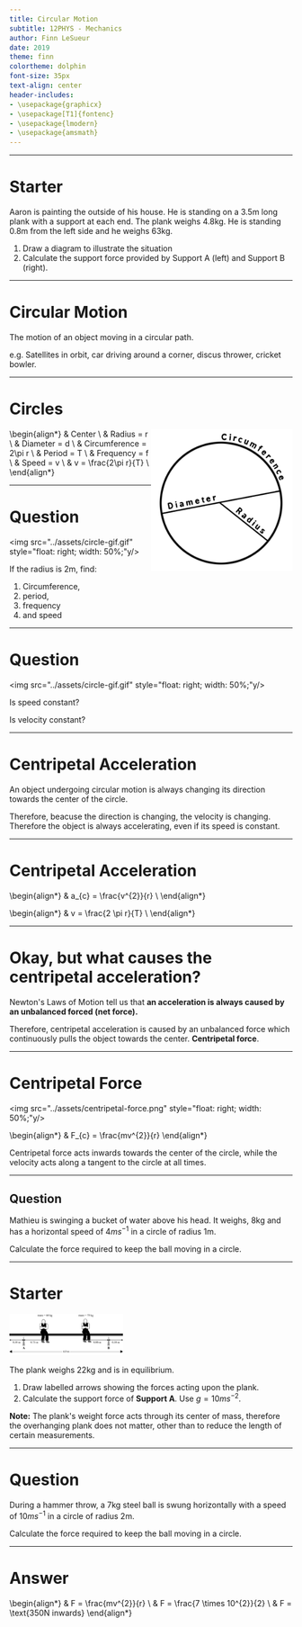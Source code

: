 ```yaml
---
title: Circular Motion
subtitle: 12PHYS - Mechanics
author: Finn LeSueur
date: 2019
theme: finn
colortheme: dolphin
font-size: 35px
text-align: center
header-includes:
- \usepackage{graphicx}
- \usepackage[T1]{fontenc}
- \usepackage{lmodern}
- \usepackage{amsmath}
---
```


---

# Starter

Aaron is painting the outside of his house. He is standing on a 3.5m long plank with a support at each end. The plank weighs 4.8kg. He is standing 0.8m from the left side and he weighs 63kg.

1. Draw a diagram to illustrate the situation
2. Calculate the support force provided by Support A (left) and Support B (right).

---

# Circular Motion

The motion of an object moving in a circular path.

e.g. Satellites in orbit, car driving around a corner, discus thrower, cricket bowler.

---

# Circles

<img src="../assets/circle-diagram.png" style="float: right; width: 50%;"/>

\begin{align*}
    & Center \\
    & Radius = r \\
    & Diameter = d \\
    & Circumference = 2\pi r \\
    & Period = T \\
    & Frequency = f \\
    & Speed = v \\
    & v = \frac{2\pi r}{T} \\
\end{align*}

---

# Question
<img src="../assets/circle-gif.gif" style="float: right; width: 50%;"y/>

If the radius is 2m, find:

1. Circumference,
2. period,
3. frequency
4. and speed

---

# Question

<img src="../assets/circle-gif.gif" style="float: right; width: 50%;"y/>

Is speed constant?

Is velocity constant?

---

# Centripetal Acceleration

An object undergoing circular motion is always changing its direction towards the center of the circle.

Therefore, beacuse the direction is changing, the velocity is changing. Therefore the object is always accelerating, even if its speed is constant.

---

# Centripetal Acceleration

\begin{align*}
    & a_{c} = \frac{v^{2}}{r} \\
\end{align*}

\begin{align*}
    & v = \frac{2 \pi r}{T} \\
\end{align*}

---

# Okay, but what causes the centripetal acceleration?

Newton's Laws of Motion tell us that __an acceleration is always caused by an unbalanced forced (net force).__

Therefore, centripetal acceleration is caused by an unbalanced force which continuously pulls the object towards the center. __Centripetal force__.

---

# Centripetal Force

<img src="../assets/centripetal-force.png" style="float: right; width: 50%;"y/>

\begin{align*}
    & F_{c} = \frac{mv^{2}}{r}
\end{align*}

Centripetal force acts inwards towards the center of the circle, while the velocity acts along a tangent to the circle at all times.

---

## Question

Mathieu is swinging a bucket of water above his head. It weighs, 8kg and has a horizontal speed of $4ms^{-1}$ in a circle of radius 1m.

Calculate the force required to keep the ball moving in a circle.

---

# Starter

<img src="../assets/q-49.png" style="max-width: 40%;"/>

The plank weighs 22kg and is in equilibrium.

1. Draw labelled arrows showing the forces acting upon the plank.
2. Calculate the support force of __Support A__. Use $g=10ms^{-2}$.

__Note:__ The plank's weight force acts through its center of mass, therefore the overhanging plank does not matter, other than to reduce the length of certain measurements.

---

# Question

During a hammer throw, a 7kg steel ball is swung horizontally with a speed of $10ms^{-1}$ in a circle of radius 2m.

Calculate the force required to keep the ball moving in a circle.

---

# Answer 

\begin{align*}
    & F = \frac{mv^{2}}{r} \\
    & F = \frac{7 \times 10^{2}}{2} \\
    & F = \text{350N inwards}
\end{align*}

